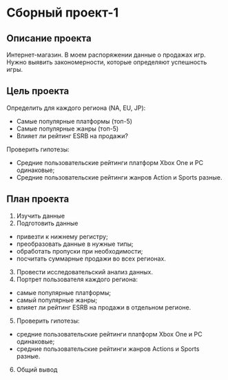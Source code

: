 # Сборный проект-1

## Описание проекта
Интернет-магазин. В моем распоряжении данные о продажах игр. Нужно выявить закономерности, которые определяют успешность игры. 

## Цель проекта
Определить для каждого региона (NA, EU, JP):
 - Самые популярные платформы (топ-5)
 - Самые популярные жанры (топ-5)
 - Влияет ли рейтинг ESRB на продажи?
 
Проверить гипотезы:
 - Средние пользовательские рейтинги платформ Xbox One и PC одинаковые;
 - Средние пользовательские рейтинги жанров Action и Sports разные.
 
## План проекта
 1. Изучить данные
 2. Подготовить данные
  - привезти к нижнему регистру;
  - преобразовать данные в нужные типы;
  - обработать пропуски при необходимости;
  - посчитать суммарные продажи во всех регионах.
 3. Провести исследовательский анализ данных.
 4. Портрет пользователя каждого региона:
  - самые популярные платформы;
  - самый популярные жанры;
  - влияет ли рейтинг ESRB на продажи в отдельном регионе.
 5. Проверить гипотезы:
  - средние пользовательские рейтинги платформ Xbox One и PC одинаковые;
  - средние пользовательские рейтинги жанров Actions и Sports разные.
 6. Общий вывод

